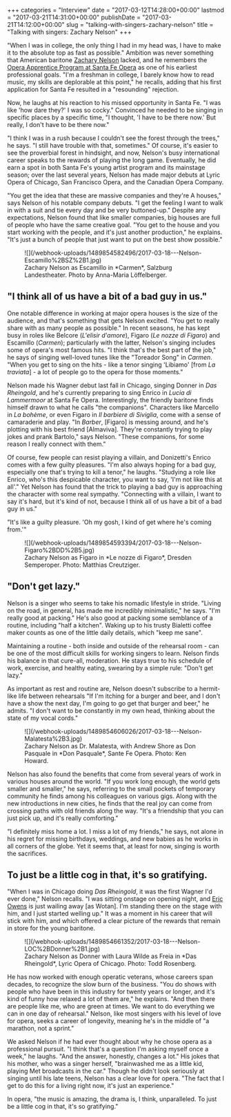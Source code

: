 +++
categories = "Interview"
date = "2017-03-12T14:28:00+00:00"
lastmod = "2017-03-21T14:31:00+00:00"
publishDate = "2017-03-21T14:12:00+00:00"
slug = "talking-with-singers-zachary-nelson"
title = "Talking with singers: Zachary Nelson"
+++

"When I was in college, the only thing I had in my head was, I have to make it to the absolute top as fast as possible." Ambition was never something that American baritone [Zachary Nelson](/scene/people/zachary-nelson/) lacked, and he remembers the [Opera Apprentice Program at Santa Fe Opera](https://www.santafeopera.org/about-us/apprentice-opportunities/singers/about-the-program) as one of his earliest professional goals. "I'm a freshman in college, I barely know how to read music, my skills are deplorable at this point," he recalls, adding that his first application for Santa Fe resulted in a "resounding" rejection. 

Now, he laughs at his reaction to his missed opportunity in Santa Fe. "I was like 'how dare they?' I was so cocky." Convinced he needed to be singing in specific places by a specific time, "I thought, 'I have to be there now.' But really, I don't have to be there now."

"I think I was in a rush because I couldn't see the forest through the trees," he says. "I still have trouble with that, sometimes." Of course, it's easier to see the proverbial forest in hindsight, and now, Nelson's busy international career speaks to the rewards of playing the long game. Eventually, he did earn a spot in both Santa Fe's young artist program and its mainstage season; over the last several years, Nelson has made major debuts at Lyric Opera of Chicago, San Francisco Opera, and the Canadian Opera Company.

"You get the idea that these are massive companies and they're A houses," says Nelson of his notable company debuts. "I get the feeling I want to walk in with a suit and tie every day and be very buttoned-up." Despite any expectations, Nelson found that like smaller companies, big houses are full of people who have the same creative goal. "You get to the house and you start working with the people, and it's just another production," he explains. "It's just a bunch of people that just want to put on the best show possible."

<figure data-type="image">
![](/webhook-uploads/1489854582496/2017-03-18---Nelson-Escamillo%2BSZ%2B1.jpg)
<figcaption>Zachary Nelson as Escamillo in *Carmen*, Salzburg Landestheater. Photo by Anna-Maria Löffelberger.</figcaption>
</figure>

## "I think all of us have a bit of a bad guy in us."

One notable difference in working at major opera houses is the size of the audience, and that's something that gets Nelson excited. "You get to really share with as many people as possible." In recent seasons, he has kept busy in roles like Belcore (*L'elisir d'amore*), Figaro (*Le nozze di Figaro*) and Escamillo (*Carmen*); particularly with the latter, Nelson's singing includes some of opera's most famous hits. "I think that's the best part of the job," he says of singing well-loved tunes like the "Toreador Song" in *Carmen*. "When you get to sing on the hits - like a tenor singing 'Libiamo' [from *La traviata*] - a lot of people go to the opera for those moments."

Nelson made his Wagner debut last fall in Chicago, singing Donner in *Das Rheingold*, and he's currently preparing to sing Enrico in *Lucia di Lammermoor* at Santa Fe Opera. Interestingly, the friendly baritone finds himself drawn to what he calls "the companions". Characters like Marcello in *La bohème*, or even Figaro in *Il barbiere di Siviglia*, come with a sense of camaraderie and play. "In *Barber*, [Figaro] is messing around, and he's plotting with his best friend [Almaviva]. They're constantly trying to play jokes and prank Bartolo," says Nelson. "These companions, for some reason I really connect with them."

Of course, few people can resist playing a villain, and Donizetti's Enrico comes with a few guilty pleasures. "I'm also always hoping for a bad guy, especially one that's trying to kill a tenor," he laughs. "Studying a role like Enrico, who's this despicable character, you want to say, 'I'm not like this at all'." Yet Nelson has found that the trick to playing a bad guy is approaching the character with some real sympathy. "Connecting with a villain, I want to say it's hard, but it's kind of not, because I think all of us have a bit of a bad guy in us."

"It's like a guilty pleasure. 'Oh my gosh, I kind of get where he's coming from.'"

<figure data-type="image">
![](/webhook-uploads/1489854593394/2017-03-18---Nelson-Figaro%2BDD%2B5.jpg)
<figcaption>Zachary Nelson as Figaro in *Le nozze di Figaro*, Dresden Semperoper. Photo: Matthias Creutziger.</figcaption>
</figure>

## "Don't get lazy."

Nelson is a singer who seems to take his nomadic lifestyle in stride. "Living on the road, in general, has made me incredibly minimalistic," he says. "I'm really good at packing." He's also good at packing some semblance of a routine, including "half a kitchen". Waking up to his trusty Bialetti coffee maker counts as one of the little daily details, which "keep me sane".

Maintaining a routine - both inside and outside of the rehearsal room - can be one of the most difficult skills for working singers to learn. Nelson finds his balance in that cure-all, moderation. He stays true to his schedule of work, exercise, and healthy eating, swearing by a simple rule: "Don't get lazy."

As important as rest and routine are, Nelson doesn't subscribe to a hermit-like life between rehearsals "If I'm itching for a burger and beer, and I don't have a show the next day, I'm going to go get that burger and beer," he admits. "I don't want to be constantly in my own head, thinking about the state of my vocal cords."

<figure data-type="image">
![](/webhook-uploads/1489854606026/2017-03-18---Nelson-Malatesta%2B3.jpg)
<figcaption>Zachary Nelson as Dr. Malatesta, with Andrew Shore as Don Pasquale in *Don Pasquale*, Sante Fe Opera. Photo: Ken Howard.</figcaption>
</figure>

Nelson has also found the benefits that come from several years of work in various houses around the world. "If you work long enough, the world gets smaller and smaller," he says, referring to the small pockets of temporary community he finds among his colleagues on various gigs. Along with the new introductions in new cities, he finds that the real joy can come from crossing paths with old friends along the way. "It's a friendship that you can just pick up, and it's really comforting."

"I definitely miss home a lot. I miss a lot of my friends," he says, not alone in his regret for missing birthdays, weddings, and new babies as he works in all corners of the globe. Yet it seems that, at least for now, singing is worth the sacrifices.

## To just be a little cog in that, it's so gratifying.

"When I was in Chicago doing *Das Rheingold*, it was the first Wagner I'd ever done," Nelson recalls. "I was sitting onstage on opening night, and [Eric Owens](/scene/people/eric-owens/) is just wailing away [as Wotan]. I'm standing there on the stage with him, and I just started welling up." It was a moment in his career that will stick with him, and which offered a clear picture of the rewards that remain in store for the young baritone.

<figure data-type="image">
![](/webhook-uploads/1489854661352/2017-03-18---Nelson-LOC%2BDonner%2B1.jpg)
<figcaption>Zachary Nelson as Donner with Laura Wilde as Freia in *Das Rheingold*, Lyric Opera of Chicago. Photo: Todd Rosenberg.</figcaption>
</figure>

He has now worked with enough operatic veterans, whose careers span decades, to recognize the slow burn of the business. "You do shows with people who have been in this industry for twenty years or longer, and it's kind of funny how relaxed a lot of them are," he explains. "And then there are people like me, who are green at times. We want to do everything we can in one day of rehearsal." Nelson, like most singers with his level of love for opera, seeks a career of longevity, meaning he's in the middle of "a marathon, not a sprint."

We asked Nelson if he had ever thought about why he chose opera as a professional pursuit. "I think that's a question I'm asking myself once a week," he laughs. "And the answer, honestly, changes a lot." His jokes that his mother, who was a singer herself, "brainwashed me as a little kid, playing Met broadcasts in the car." Though he didn't look seriously at singing until his late teens, Nelson has a clear love for opera. "The fact that I get to do this for a living right now, it's just an experience."

In opera, "the music is amazing, the drama is, I think, unparalleled. To just be a little cog in that, it's so gratifying."
